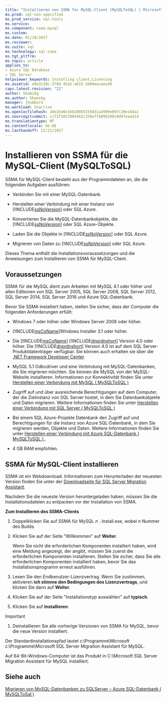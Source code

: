 ```yaml
---
title: "Installieren von SSMA für MySQL-Client (MySQLToSQL) | Microsoft Docs"
ms.prod: sql-non-specified
ms.prod_service: sql-tools
ms.service: 
ms.component: ssma-mysql
ms.custom: 
ms.date: 01/19/2017
ms.reviewer: 
ms.suite: sql
ms.technology: sql-ssma
ms.tgt_pltfrm: 
ms.topic: article
applies_to:
- Azure SQL Database
- SQL Server
helpviewer_keywords: Installing client,Licensing
ms.assetid: ede3128c-370d-45a5-a815-3d94eecaea30
caps.latest.revision: "22"
author: Shamikg
ms.author: Shamikg
manager: jhubbard
ms.workload: Inactive
ms.openlocfilehash: 20e2b46e1b020865359431a4999e097c20e14da1
ms.sourcegitcommit: cc71f1027884462c359effb898390c8d97eaa414
ms.translationtype: MT
ms.contentlocale: de-DE
ms.lasthandoff: 12/21/2017
---
```

# <a name="installing-ssma-for-mysql-client-mysqltosql"></a>Installieren von SSMA für die MySQL-Client (MySQLToSQL)
SSMA für MySQL-Client besteht aus der Programmdateien an, die die folgenden Aufgaben ausführen:  
  
-   Verbinden Sie mit einer MySQL-Datenbank.  
  
-   Herstellen einer Verbindung mit einer Instanz von [!INCLUDE[ssNoVersion](../../includes/ssnoversion_md.md)] oder SQL Azure.  
  
-   Konvertieren Sie die MySQL-Datenbankobjekte, die [!INCLUDE[ssNoVersion](../../includes/ssnoversion_md.md)] oder SQL Azure-Objekte.  
  
-   Laden Sie die Objekte in [!INCLUDE[ssNoVersion](../../includes/ssnoversion_md.md)] oder SQL Azure.  
  
-   Migrieren von Daten zu [!INCLUDE[ssNoVersion](../../includes/ssnoversion_md.md)] oder SQL Azure.  
  
Dieses Thema enthält die Installationsvoraussetzungen und die Anweisungen zum Installieren von SSMA für MySQL-Client.  
  
## <a name="prerequisites"></a>Voraussetzungen  
SSMA für die MySQL dient zum Arbeiten mit MySQL 4.1 oder höher und allen Editionen von SQL Server 2005, SQL Server 2008, SQL Server 2012, SQL Server 2014, SQL Server 2016 und Azure SQL-Datenbank.  
  
Bevor Sie SSMA installiert haben, stellen Sie sicher, dass der Computer die folgenden Anforderungen erfüllt:  
  
-   Windows 7 oder höher oder Windows Server 2008 oder höher.  
  
-   [!INCLUDE[msCoName](../../includes/msconame_md.md)]Windows Installer 3.1 oder höher.  
  
-   Die [!INCLUDE[msCoName](../../includes/msconame_md.md)] [!INCLUDE[dnprdnshort](../../includes/dnprdnshort_md.md)] Version 4.0 oder höher. Die [!INCLUDE[dnprdnshort](../../includes/dnprdnshort_md.md)] Version 4.0 ist auf dem SQL Server-Produktdatenträger verfügbar. Sie können auch erhalten sie über die [.NET Framework Developer Center](http://go.microsoft.com/fwlink/?LinkId=48882).  
  
-   MySQL 5.1 Odbcdriver und eine Verbindung mit MySQL-Datenbanken, die Sie migrieren möchten. Sie können die MySQL von der MySQL-Website installieren. Informationen zur Konnektivität finden Sie unter [Herstellen einer Verbindung mit MySQL &#40; MySQLToSQL &#41;](../../ssma/mysql/connecting-to-mysql-mysqltosql.md)  
  
-   Zugriff auf und über ausreichende Berechtigungen auf dem Computer, der die Zielinstanz von SQL Server hostet, in dem Sie Datenbankobjekte und Daten migrieren. Weitere Informationen finden Sie unter [Herstellen einer Verbindung mit SQL Server &#40; MySQLToSQL &#41;](../../ssma/mysql/connecting-to-sql-server-mysqltosql.md)  
  
-   Bei einem SQL Azure-Projekte Datenbank den Zugriff auf und Berechtigungen für die Instanz von Azure SQL-Datenbank, in dem Sie migrieren werden, Objekte und Daten. Weitere Informationen finden Sie unter [Herstellen einer Verbindung mit Azure SQL-Datenbank &#40; MySQLToSQL &#41; ](../../ssma/mysql/connecting-to-azure-sql-db-mysqltosql.md).  
  
-   4 GB RAM empfohlen.  
  
## <a name="installing-ssma-for-mysql-client"></a>SSMA für MySQL-Client installieren  
SSMA ist ein Webdownload. Informationen zum Herunterladen der neuesten Version finden Sie unter der [Downloadseite für SQL Server Migration Assistant](http://aka.ms/ssmaformysql).  
  
Nachdem Sie die neueste Version heruntergeladen haben, müssen Sie die Installationsdateien zu entpacken vor der Installation von SSMA.  
  
**Zum Installieren des SSMA-Clients**  
  
1.  Doppelklicken Sie auf SSMA für MySQL  *n* . Install.exe, wobei  *n*  Nummer des Builds.  
  
2.  Klicken Sie auf der Seite "Willkommen" auf **Weiter**.  
  
    Wenn Sie nicht die erforderlichen Komponenten installiert haben, wird eine Meldung angezeigt, der angibt, müssen Sie zuerst die erforderlichen Komponenten installieren. Stellen Sie sicher, dass Sie alle erforderlichen Komponenten installiert haben, bevor Sie das Installationsprogramm erneut ausführen.  
  
3.  Lesen Sie den Endbenutzer-Lizenzvertrag. Wenn Sie zustimmen, aktivieren **ich stimme den Bedingungen des Lizenzvertrags**, und klicken Sie dann auf **Weiter**.  
  
4.  Klicken Sie auf der Seite "Installationstyp auswählen" auf **typisch**.  
  
5.  Klicken Sie auf **Installieren**.  
  
> [!IMPORTANT]  
> 1.  Deinstallieren Sie alle vorherige Versionen von SSMA für MySQL, bevor die neue Version installiert.  
  
Der Standardinstallationspfad lautet c:\Programme\Microsoft c:\Programme\Microsoft SQL Server Migration Assistant für MySQL.  
  
Auf 64-Bit-Windows-Computer ist das Produkt in C:\Microsoft SQL Server Migration Assistant für MySQL installiert.  
  
## <a name="see-also"></a>Siehe auch  
[Migrieren von MySQL-Datenbanken zu SQLServer – Azure SQL-Datenbank &#40; MySQLToSql &#41;](../../ssma/mysql/migrating-mysql-databases-to-sql-server-azure-sql-db-mysqltosql.md)  
  
